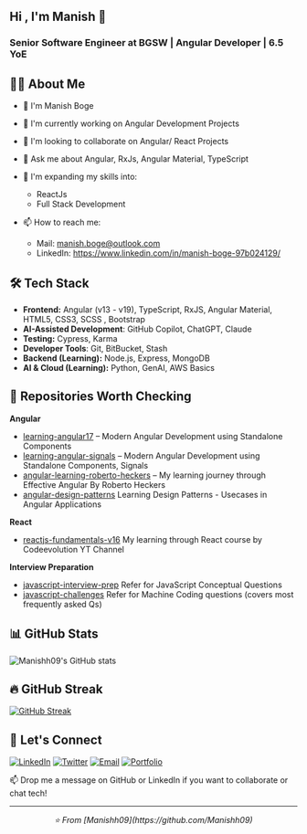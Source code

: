 ## Hi , I'm Manish 👋

 
### Senior Software Engineer at BGSW | Angular Developer | 6.5 YoE

## 👨‍💻 About Me
- 👋 I'm Manish Boge
- 🔭 I'm currently working on Angular Development Projects
- 👯 I'm looking to collaborate on Angular/ React Projects
- 💬 Ask me about Angular, RxJs, Angular Material, TypeScript
- 🧠 I'm expanding my skills into:

  - ReactJs
  - Full Stack Development 
- 📫 How to reach me:

   - Mail: manish.boge@outlook.com
   - LinkedIn: https://www.linkedin.com/in/manish-boge-97b024129/


## 🛠️ Tech Stack

- **Frontend:** Angular (v13 - v19), TypeScript, RxJS, Angular Material, HTML5, CSS3, SCSS , Bootstrap
- **AI-Assisted Development**: GitHub Copilot, ChatGPT, Claude
- **Testing:** Cypress, Karma
- **Developer Tools**: Git, BitBucket, Stash
- **Backend (Learning):** Node.js, Express, MongoDB
- **AI & Cloud (Learning):** Python, GenAI, AWS Basics

## 📘 Repositories Worth Checking

**Angular**
- [learning-angular17](https://github.com/Manishh09/learning-angular17) – Modern Angular Development using Standalone Components
- [learning-angular-signals](https://github.com/Manishh09/learning-angular-signals) – Modern Angular Development using Standalone Components, Signals
- [angular-learning-roberto-heckers](https://github.com/Manishh09/angular-nx-jest-cypress-guide) – My learning journey through Effective Angular By Roberto Heckers
- [angular-design-patterns](https://github.com/Manishh09/angular-design-patterns)  Learning Design Patterns - Usecases in Angular Applications

**React**
- [reactjs-fundamentals-v16](https://github.com/Manishh09/reactjs-fundamentals) My learning through React course by Codeevolution YT Channel

**Interview Preparation**
- [javascript-interview-prep](https://github.com/Manishh09/javascript-interview-prep) Refer for JavaScript Conceptual Questions
- [javascript-challenges](https://github.com/Manishh09/javascript-challenges) Refer for Machine Coding questions (covers most frequently asked Qs)
  

 

## 📊 GitHub Stats

![Manishh09's GitHub stats](https://github-readme-stats.vercel.app/api?username=Manishh09&show_icons=true&theme=radical)

## 🔥 GitHub Streak
[![GitHub Streak](https://github-readme-streak-stats.herokuapp.com/?user=Manishh09&theme=radical)](https://git.io/streak-stats)

## 🤝 Let's Connect

[![LinkedIn](https://img.shields.io/badge/LinkedIn-0077B5?style=for-the-badge&logo=linkedin&logoColor=white)](https://www.linkedin.com/in/manish-boge-97b024129/)
[![Twitter](https://img.shields.io/badge/Twitter-1DA1F2?style=for-the-badge&logo=twitter&logoColor=white)](https://twitter.com/manish_boge)
[![Email](https://img.shields.io/badge/Email-D14836?style=for-the-badge&logo=gmail&logoColor=white)](mailto:manishboge@gmail.com)
[![Portfolio](https://img.shields.io/badge/Portfolio-255E63?style=for-the-badge&logo=About.me&logoColor=white)](https://manishdev.vercel.app/)

📫 Drop me a message on GitHub or LinkedIn if you want to collaborate or chat tech!
 

---

<p align="center">
  <i>⭐️ From [Manishh09](https://github.com/Manishh09)</i>
</p>
